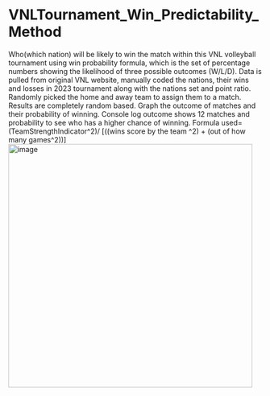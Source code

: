 # VNLTournament_Win_Predictability_Method
Who(which nation) will be likely to win the match within this VNL volleyball tournament using win probability formula, which is the set of percentage numbers showing the likelihood of three possible outcomes (W/L/D).
Data is pulled from original VNL website, manually coded the nations, their wins and losses in 2023 tournament along with the nations set and point ratio.
Randomly picked the home and away team to assign them to a match. Results are completely random based.
Graph the outcome of matches and their probability of winning. Console log outcome shows 12 matches and probability to see who has a higher chance of winning.
Formula used=  (TeamStrengthIndicator^2)/ [((wins score by the team ^2) + (out of how many games^2))] 
<img width="484" alt="image" src="https://github.com/aysudlgl/VNLTournament_Win_Predictability_Method/assets/112423731/75745997-2cbb-4405-a40d-335bf77151bc">
